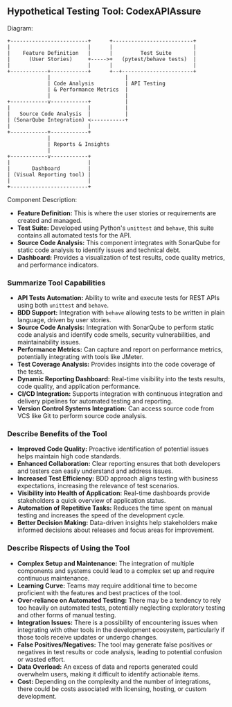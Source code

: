 ## Hypothetical Testing Tool: CodexAPIAssure

Diagram:

```plaintext
+-------------------------+      +--------------------------+
|                         |      |                          |
|    Feature Definition   |      |         Test Suite       |
|      (User Stories)     +----->+   (pytest/behave tests)  |
|                         |      |                          |
+------------+------------+      +--+-----------------------+
             |                        |
             | Code Analysis          | API Testing
             | & Performance Metrics  |
             |                        |
+------------v------------+           |
|                         |           |
|   Source Code Analysis  |           |
| (SonarQube Integration) <-----------+
|                         |
+------------+------------+
             |
             | Reports & Insights
             |
+------------v------------+
|                         |
|       Dashboard         |
| (Visual Reporting tool) |
|                         |
+-------------------------+
```

Component Description:
- **Feature Definition:** This is where the user stories or requirements are created and managed.
- **Test Suite:** Developed using Python's `unittest` and `behave`, this suite contains all automated tests for the API.
- **Source Code Analysis:** This component integrates with SonarQube for static code analysis to identify issues and technical debt.
- **Dashboard:** Provides a visualization of test results, code quality metrics, and performance indicators.

### Summarize Tool Capabilities

- **API Tests Automation:** Ability to write and execute tests for REST APIs using both `unittest` and `behave`.
- **BDD Support:** Integration with `behave` allowing tests to be written in plain language, driven by user stories.
- **Source Code Analysis:** Integration with SonarQube to perform static code analysis and identify code smells, security vulnerabilities, and maintainability issues.
- **Performance Metrics:** Can capture and report on performance metrics, potentially integrating with tools like JMeter.
- **Test Coverage Analysis:** Provides insights into the code coverage of the tests.
- **Dynamic Reporting Dashboard:** Real-time visibility into the tests results, code quality, and application performance.
- **CI/CD Integration:** Supports integration with continuous integration and delivery pipelines for automated testing and reporting.
- **Version Control Systems Integration:** Can access source code from VCS like Git to perform source code analysis.

### Describe Benefits of the Tool

- **Improved Code Quality:** Proactive identification of potential issues helps maintain high code standards.
- **Enhanced Collaboration:** Clear reporting ensures that both developers and testers can easily understand and address issues.
- **Increased Test Efficiency:** BDD approach aligns testing with business expectations, increasing the relevance of test scenarios.
- **Visibility into Health of Application:** Real-time dashboards provide stakeholders a quick overview of application status.
- **Automation of Repetitive Tasks:** Reduces the time spent on manual testing and increases the speed of the development cycle.
- **Better Decision Making:** Data-driven insights help stakeholders make informed decisions about releases and focus areas for improvement.

### Describe Rispects of Using the Tool

- **Complex Setup and Maintenance:** The integration of multiple components and systems could lead to a complex set up and require continuous maintenance.
- **Learning Curve:** Teams may require additional time to become proficient with the features and best practices of the tool.
- **Over-reliance on Automated Testing:** There may be a tendency to rely too heavily on automated tests, potentially neglecting exploratory testing and other forms of manual testing.
- **Integration Issues:** There is a possibility of encountering issues when integrating with other tools in the development ecosystem, particularly if those tools receive updates or undergo changes.
- **False Positives/Negatives:** The tool may generate false positives or negatives in test results or code analysis, leading to potential confusion or wasted effort.
- **Data Overload:** An excess of data and reports generated could overwhelm users, making it difficult to identify actionable items.
- **Cost:** Depending on the complexity and the number of integrations, there could be costs associated with licensing, hosting, or custom development.